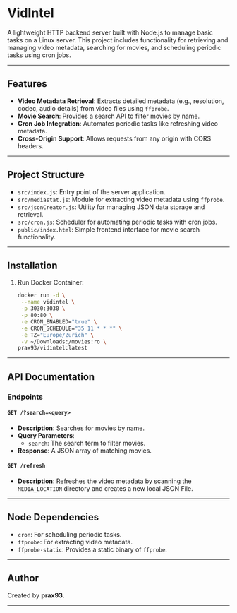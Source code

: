 # VidIntel

A lightweight HTTP backend server built with Node.js to manage basic tasks on a Linux server. This project includes functionality for retrieving and managing video metadata, searching for movies, and scheduling periodic tasks using cron jobs.

---
## Features

- **Video Metadata Retrieval**: Extracts detailed metadata (e.g., resolution, codec, audio details) from video files using `ffprobe`.
- **Movie Search**: Provides a search API to filter movies by name.
- **Cron Job Integration**: Automates periodic tasks like refreshing video metadata.
- **Cross-Origin Support**: Allows requests from any origin with CORS headers.
---

## Project Structure
- `src/index.js`: Entry point of the server application.
- `src/mediastat.js`: Module for extracting video metadata using `ffprobe`.
- `src/jsonCreator.js`: Utility for managing JSON data storage and retrieval.
- `src/cron.js`: Scheduler for automating periodic tasks with cron jobs.
- `public/index.html`: Simple frontend interface for movie search functionality.
---

## Installation
1. Run Docker Container:
    ```bash
    docker run -d \
     --name vidintel \
     -p 3030:3030 \
     -p 80:80 \
     -e CRON_ENABLED="true" \
     -e CRON_SCHEDULE="35 11 * * *" \
     -e TZ="Europe/Zurich" \
     -v ~/Downloads:/movies:ro \
    prax93/vidintel:latest
    ```
---

## API Documentation

### Endpoints

#### `GET /?search=<query>`
- **Description**: Searches for movies by name.
- **Query Parameters**:
  - `search`: The search term to filter movies.
- **Response**: A JSON array of matching movies.

#### `GET /refresh`
- **Description**: Refreshes the video metadata by scanning the `MEDIA_LOCATION` directory and creates a new local JSON File.

---

## Node Dependencies

- `cron`: For scheduling periodic tasks.
- `ffprobe`: For extracting video metadata.
- `ffprobe-static`: Provides a static binary of `ffprobe`.

---

## Author

Created by **prax93**.

---
